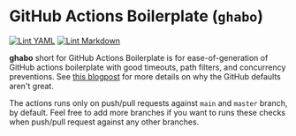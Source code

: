 # GitHub Actions Boilerplate (`ghabo`)

[![Lint YAML](https://github.com/ashishb/ghabo/actions/workflows/lint-yaml.yaml/badge.svg)](https://github.com/ashishb/ghabo/actions/workflows/lint-yaml.yaml) [![Lint Markdown](https://github.com/ashishb/ghabo/actions/workflows/lint-markdown.yaml/badge.svg)](https://github.com/ashishb/ghabo/actions/workflows/lint-markdown.yaml)

**ghabo** short for GitHub Actions Boilerplate is for ease-of-generation of GitHub actions boilerplate with good timeouts, path filters, and concurrency preventions. See [this blogpost](https://ashishb.net/tech/common-pitfalls-of-github-actions/) for more details on why the GitHub defaults aren't great.

The actions runs only on push/pull requests against `main` and `master` branch, by default.
Feel free to add more branches if you want to runs these checks when push/pull request against any other branches.
